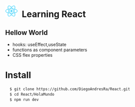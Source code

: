 #  <img src="https://github.com/devicons/devicon/blob/master/icons/react/react-original.svg" title="Java" alt="Java" width="40" height="40"/>&nbsp; Learning React

## Hellow World
<ul>
  <li>hooks: useEffect,useState</li>
  <li>functions as component parameters</li>
  <li>CSS flex properties</li>
</ul>

# Install
```bash
  $ git clone https://github.com/DiegoAndresRa/React.git
  $ cd React/HolaMundo
  $ npm run dev
```
